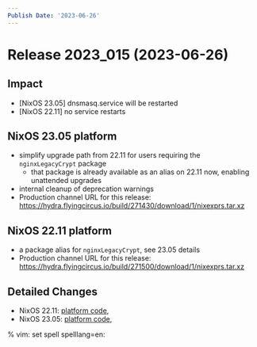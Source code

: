 ```yaml
---
Publish Date: '2023-06-26'
---
```


# Release 2023_015 (2023-06-26)

## Impact

- [NixOS 23.05] dnsmasq.service will be restarted
- [NixOS 22.11] no service restarts

## NixOS 23.05 platform

- simplify upgrade path from 22.11 for users requiring the `nginxLegacyCrypt` package
  - that package is already available as an alias on 22.11 now, enabling unattended upgrades
- internal cleanup of deprecation warnings
- Production channel URL for this release: https://hydra.flyingcircus.io/build/271430/download/1/nixexprs.tar.xz

## NixOS 22.11 platform

- a package alias for `nginxLegacyCrypt`, see 23.05 details
- Production channel URL for this release: https://hydra.flyingcircus.io/build/271500/download/1/nixexprs.tar.xz

## Detailed Changes

- NixOS 22.11: [platform code](https://github.com/flyingcircusio/fc-nixos/compare/fc/r2023_014/22.11...d32998962045d97d8d3776a6fb96b4296ba42d37),
- NixOS 23.05: [platform code](https://github.com/flyingcircusio/fc-nixos/compare/fc/r2023_014/23.05...34d10e44f3cae8588bc20cb117eda971365f0124),

% vim: set spell spelllang=en:
